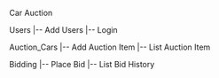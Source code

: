 Car Auction

Users
 |-- Add Users
 |-- Login

Auction_Cars
 |-- Add Auction Item
 |-- List Auction Item

Bidding
 |-- Place Bid
 |-- List Bid History

